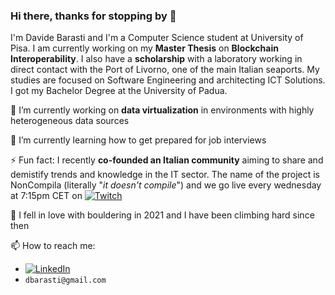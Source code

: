 ### Hi there, thanks for stopping by 👋

<!--
**dbarasti/dbarasti** is a ✨ _special_ ✨ repository because its `README.md` (this file) appears on your GitHub profile.
-->
I'm Davide Barasti and I'm a Computer Science student at University of Pisa. I am currently working on my **Master Thesis** on **Blockchain Interoperability**. I also have a **scholarship** with a laboratory working in direct contact with the Port of Livorno, one of the main Italian seaports.  My studies are focused on Software Engineering and architecting ICT Solutions. I got my Bachelor Degree at the University of Padua. 

🔭 I’m currently working on **data virtualization** in environments with highly heterogeneous data sources  

🌱 I’m currently learning how to get prepared for job interviews  
<!--
- 👯 I’m looking to collaborate on ...
- 🤔 I’m looking for help with ...
- 💬 Ask me about ...
-->
 
⚡ Fun fact: I recently **co-founded an Italian community** aiming to share and demistify trends and knowledge in the IT sector. The name of the project is NonCompila (literally "*it doesn't compile*") and we go live every wednesday at 7:15pm CET on [![Twitch](https://img.shields.io/badge/Twitch-%239146FF.svg?style=for-the-badge&logo=Twitch&logoColor=white)](https://www.twitch.tv/noncompila/about)

🧗 I fell in love with bouldering in 2021 and I have been climbing hard since then  

📫 How to reach me:  
 - [![LinkedIn](https://img.shields.io/badge/-LinkedIn-blue?style=flat&logo=Linkedin&logoColor=white)](https://www.linkedin.com/in/dbarasti/)  
 - `dbarasti@gmail.com`
